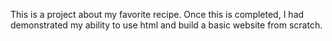 This is a project about my favorite recipe. Once this is completed, I had demonstrated my ability to use html and build a basic website from scratch.

